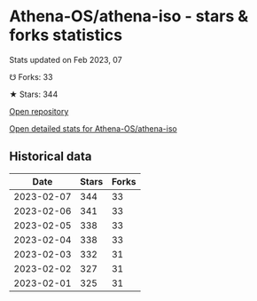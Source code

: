 # Athena-OS/athena-iso - stars & forks statistics

Stats updated on Feb 2023, 07

☋ Forks: 33

★ Stars: 344

[Open repository](https://github.com/Athena-OS/athena-iso)

[Open detailed stats for Athena-OS/athena-iso](https://reviewgithub.com/rep/Athena-OS/athena-iso)

## Historical data
| Date | Stars | Forks |
|------|-------|-------|
| 2023-02-07 | 344 | 33 | 
| 2023-02-06 | 341 | 33 | 
| 2023-02-05 | 338 | 33 | 
| 2023-02-04 | 338 | 33 | 
| 2023-02-03 | 332 | 31 | 
| 2023-02-02 | 327 | 31 | 
| 2023-02-01 | 325 | 31 | 

